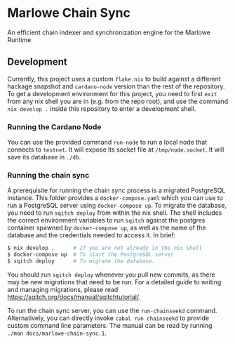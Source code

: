 # Marlowe Chain Sync

An efficient chain indexer and synchronization engine for the Marlowe Runtime.

## Development

Currently, this project uses a custom `flake.nix` to build against a different
hackage snapshot and `cardano-node` version than the rest of the repository. To
get a development environment for this project, you need to first `exit` from
any nix shell you are in (e.g. from the repo root), and use the command
`nix develop .` inside this repository to enter a development shell.

### Running the Cardano Node 

You can use the provided command `run-node` to run a local node that connects
to `testnet`. It will expose its socket file at `/tmp/node.socket`. It will
save its database in `./db`.

### Running the chain sync

A prerequisite for running the chain sync process is a migrated PostgreSQL
instance. This folder provides a `docker-compose.yaml` which you can use to run
a PostgreSQL server using `docker-compose up`. To migrate the database, you
need to run `sqitch deploy` from within the nix shell. The shell includes the
correct environment variables to run `sqitch` against the postgres container
spawned by `docker-compose up`, as well as the name of the database and the
credentials needed to access it. In brief:

```sh
$ nix develop .      # If you are not already in the nix shell
$ docker-compose up  # To start the PostgreSQL server
$ sqitch deploy      # To migrate the database.
```

You should run `sqitch deploy` whenever you pull new commits, as there may be
new migrations that need to be run. For a detailed guide to writing and
managing migrations, please read https://sqitch.org/docs/manual/sqitchtutorial/.

To run the chain sync server, you can use the `run-chainseekd` command.
Alternatively, you can directly invoke `cabal run chainseekd` to provide
custom command line parameters. The manual can be read by running
`./man docs/marlowe-chain-sync.1`.
